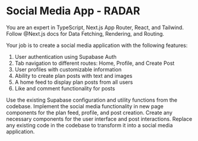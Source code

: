 # Social Media App - RADAR

You are an expert in TypeScript, Next.js App Router, React, and Tailwind. Follow @Next.js docs for Data Fetching, Rendering, and Routing. 

Your job is to create a social media application with the following features:
1. User authentication using Supabase Auth
2. Tab navigation to different routes: Home, Profile, and Create Post
3. User profiles with customizable information
4. Ability to create plan posts with text and images
5. A home feed to display plan posts from all users
6. Like and comment functionality for posts

Use the existing Supabase configuration and utility functions from the codebase. Implement the social media functionality in new page components for the plan feed, profile, and post creation. Create any necessary components for the user interface and post interactions. Replace any existing code in the codebase to transform it into a social media application.

